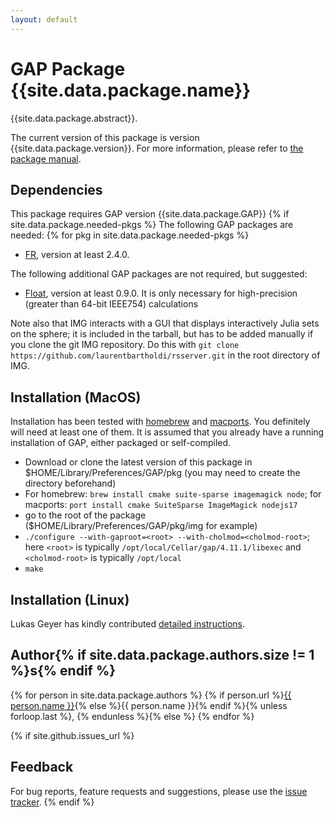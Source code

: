 ```yaml
---
layout: default
---
```


# GAP Package {{site.data.package.name}}

{{site.data.package.abstract}}.

The current version of this package is version {{site.data.package.version}}.
For more information, please refer to [the package manual]({{site.data.package.doc-html}}).

## Dependencies

This package requires GAP version {{site.data.package.GAP}}
{% if site.data.package.needed-pkgs %}
The following GAP packages are needed:
{% for pkg in site.data.package.needed-pkgs %}
- [FR](https://gap-packages.github.io/fr), version at least 2.4.0.

The following additional GAP packages are not required, but suggested:
- [Float](https://gap-packages.github.io/float/), version at least 0.9.0. It is only necessary for high-precision (greater than 64-bit IEEE754) calculations

Note also that IMG interacts with a GUI that displays interactively Julia sets on the sphere; it is included in the tarball, but has to be added manually if you clone the git IMG repository. Do this with `git clone https://github.com/laurentbartholdi/rsserver.git` in the root directory of IMG.

## Installation (MacOS)

Installation has been tested with [homebrew](https://brew.sh/) and [macports](https://www.macports.org/). You definitely will need at least one of them. It is assumed that you already have a running installation of GAP, either packaged or self-compiled.

* Download or clone the latest version of this package in $HOME/Library/Preferences/GAP/pkg (you may need to create the directory beforehand)
* For homebrew: `brew install cmake suite-sparse imagemagick node`; for macports: `port install cmake SuiteSparse ImageMagick nodejs17`
* go to the root of the package ($HOME/Library/Preferences/GAP/pkg/img for example)
* `./configure --with-gaproot=<root> --with-cholmod=<cholmod-root>`; here `<root>` is typically `/opt/local/Cellar/gap/4.11.1/libexec` and `<cholmod-root>` is typically `/opt/local`
* `make`

## Installation (Linux)

Lukas Geyer has kindly contributed [detailed instructions](INSTALL-linux.md).

## Author{% if site.data.package.authors.size != 1 %}s{% endif %}
{% for person in site.data.package.authors %}
{% if person.url %}<a href="{{ person.url }}">{{ person.name }}</a>{% else %}{{ person.name }}{% endif %}{% unless forloop.last %}, {% endunless %}{% else %}
{% endfor %}

{% if site.github.issues_url %}
## Feedback

For bug reports, feature requests and suggestions, please use the
[issue tracker]({{site.github.issues_url}}).
{% endif %}

